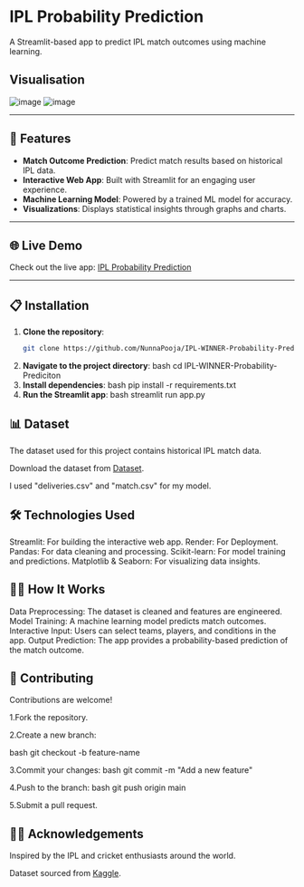 # IPL Probability Prediction

A Streamlit-based app to predict IPL match outcomes using machine learning.

## Visualisation
![image](https://github.com/user-attachments/assets/eb0d87b9-74d6-4312-9833-b8d13a404ce1)
![image](https://github.com/user-attachments/assets/ac08446c-10f0-47f3-a754-0e71957dda3b)

---

## 🚀 Features

- **Match Outcome Prediction**: Predict match results based on historical IPL data.  
- **Interactive Web App**: Built with Streamlit for an engaging user experience.  
- **Machine Learning Model**: Powered by a trained ML model for accuracy.  
- **Visualizations**: Displays statistical insights through graphs and charts.

---

## 🌐 Live Demo

Check out the live app: [IPL Probability Prediction](https://ipl-winner-probability-prediciton-6.onrender.com)  

---

## 📋 Installation

1. **Clone the repository**:  
   ```bash
   git clone https://github.com/NunnaPooja/IPL-WINNER-Probability-Prediciton.git
2. **Navigate to the project directory**:
    bash
    cd IPL-WINNER-Probability-Prediciton
3. **Install dependencies**:
    bash
    pip install -r requirements.txt
4. **Run the Streamlit app**:
   bash
   streamlit run app.py
## 📊 Dataset
The dataset used for this project contains historical IPL match data.

Download the dataset from [Dataset](https://www.kaggle.com/datasets/ramjidoolla/ipl-data-set?resource=download).

I used "deliveries.csv" and "match.csv" for my model.

## 🛠️ Technologies Used
Streamlit: For building the interactive web app.
Render: For Deployment.
Pandas: For data cleaning and processing.
Scikit-learn: For model training and predictions.
Matplotlib & Seaborn: For visualizing data insights.
## 🧑‍💻 How It Works
Data Preprocessing: The dataset is cleaned and features are engineered.
Model Training: A machine learning model predicts match outcomes.
Interactive Input: Users can select teams, players, and conditions in the app.
Output Prediction: The app provides a probability-based prediction of the match outcome.

## 🤝 Contributing
Contributions are welcome!

1.Fork the repository.

2.Create a new branch:

bash
git checkout -b feature-name

3.Commit your changes:
bash
git commit -m "Add a new feature"

4.Push to the branch:
bash
git push origin main

5.Submit a pull request.

## 🙋‍♂️ Acknowledgements
 Inspired by the IPL and cricket enthusiasts around the world.
 
 Dataset sourced from [Kaggle](https://www.kaggle.com/datasets/ramjidoolla/ipl-data-set?resource=download).




